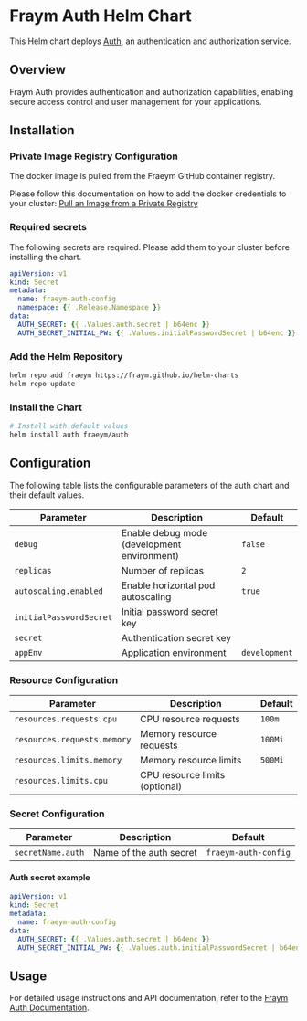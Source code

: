 # Fraym Auth Helm Chart

This Helm chart deploys [Auth](https://docs.freym.becklyn.app/docs/services/auth/introduction), an authentication and authorization service.

## Overview

Fraym Auth provides authentication and authorization capabilities, enabling secure access control and user management for your applications.

## Installation

### Private Image Registry Configuration

The docker image is pulled from the Fraeym GitHub container registry.

Please follow this documentation on how to add the docker credentials to your cluster:
[Pull an Image from a Private Registry](https://kubernetes.io/docs/tasks/configure-pod-container/pull-image-private-registry/)

### Required secrets

The following secrets are required. Please add them to your cluster before installing the chart.

```yaml
apiVersion: v1
kind: Secret
metadata:
  name: fraeym-auth-config
  namespace: {{ .Release.Namespace }}
data:
  AUTH_SECRET: {{ .Values.auth.secret | b64enc }}
  AUTH_SECRET_INITIAL_PW: {{ .Values.initialPasswordSecret | b64enc }}
```
### Add the Helm Repository

```bash
helm repo add fraeym https://fraym.github.io/helm-charts
helm repo update
```

### Install the Chart

```bash
# Install with default values
helm install auth fraeym/auth
```

## Configuration

The following table lists the configurable parameters of the auth chart and their default values.

| Parameter               | Description                                 | Default       |
| ----------------------- | ------------------------------------------- | -------------|
| `debug`                 | Enable debug mode (development environment) | `false`       |
| `replicas`              | Number of replicas                          | `2`           |
| `autoscaling.enabled`   | Enable horizontal pod autoscaling           | `true`        |
| `initialPasswordSecret` | Initial password secret key                 |               |
| `secret`                | Authentication secret key                   |               |
| `appEnv`                | Application environment                     | `development` |

### Resource Configuration

| Parameter                   | Description                    | Default |
| --------------------------- | ------------------------------ | ------- |
| `resources.requests.cpu`    | CPU resource requests          | `100m`  |
| `resources.requests.memory` | Memory resource requests       | `100Mi` |
| `resources.limits.memory`   | Memory resource limits         | `500Mi` |
| `resources.limits.cpu`      | CPU resource limits (optional) |         |

### Secret Configuration

| Parameter             | Description                 | Default                  |
| --------------------- | --------------------------- | ------------------------ |
| `secretName.auth`     | Name of the auth secret     | `fraeym-auth-config`     |

#### Auth secret example

```yaml
apiVersion: v1
kind: Secret
metadata:
  name: fraeym-auth-config
data:
  AUTH_SECRET: {{ .Values.auth.secret | b64enc }}
  AUTH_SECRET_INITIAL_PW: {{ .Values.auth.initialPasswordSecret | b64enc }}
```

## Usage

For detailed usage instructions and API documentation, refer to the [Fraym Auth Documentation](https://docs.freym.becklyn.app/docs/services/auth/introduction).
